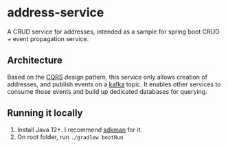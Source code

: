 # address-service

A CRUD service for addresses, intended as a sample for spring boot CRUD + event propagation service. 

## Architecture
Based on the [CQRS](https://martinfowler.com/bliki/CQRS.html) design pattern, this service only allows creation of addresses, and publish events on a [kafka](https://kafka.apache.org/) topic. It enables other services to consume those events and build up dedicated databases for querying. 

## Running it locally
1. Install Java 12+. I recommend [sdkman](https://sdkman.io/) for it. 
2. On root folder, run `./gradlew bootRun`

